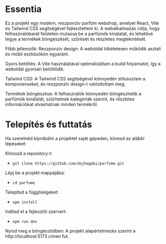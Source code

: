 # Essentia

Ez a projekt egy modern, reszponzív parfüm webshop, amelyet React, Vite és Tailwind CSS segítségével fejlesztettem ki. A webalkalmazás célja, hogy felhasználóbarát felületen mutassa be a parfümök kínálatát, és lehetővé tegye a termékek böngészését, szűrését és részletes megtekintését.

Főbb jellemzők:
Reszponzív design: A weboldal tökéletesen működik asztali és mobil eszközökön egyaránt.

Gyors betöltés: A Vite használatával optimalizáltam a build folyamatot, így a weboldal gyorsan betöltődik.

Tailwind CSS: A Tailwind CSS segítségével könnyedén stílusoztam a komponenseket, és reszponzív design-t valósítottam meg.

Termékek böngészése: A felhasználók könnyedén böngészhetik a parfümök kínálatát, szűrhetnek kategóriák szerint, és részletes információkat olvashatnak minden termékről.

# Telepítés és futtatás
Ha szeretnéd kipróbálni a projektet saját gépeden, kövesd az alábbi lépéseket:

Klónozd a repository-t:
- `git clone https://github.com/dajkagabi/parfume.git`
  
Lépj be a projekt mappájába:
- `cd parfume`

Telepítsd a függőségeket:
- `npm install`

Indítsd el a fejlesztői szervert:
- `npm run dev`

Nyisd meg a böngésződben:
A projekt alapértelmezés szerint a http://localhost:5173 címen fut.
